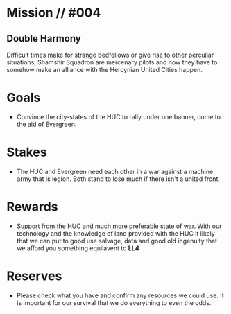# Mission // #004
## Double Harmony

Difficult times make for strange bedfellows or give rise to other perculiar situations, Shamshir Squadron are mercenary pilots and now they have to somehow make an alliance with the Hercynian United Cities 
happen.

# Goals
- Convince the city-states of the HUC to rally under one banner, come to the aid of Evergreen.

# Stakes
-  The HUC and Evergreen need each other in a war against a machine army that is legion. Both stand to lose much if there isn't a united front.

# Rewards
- Support from the HUC and much more preferable state of war. With our technology and the knowledge of land provided with the HUC it likely that we can put to good use salvage, data and good old ingenuity that we afford
you something equilavent to **LL4** 

# Reserves
- Please check what you have and confirm any resources we could use. It is important for our survival that we do everything to even the odds.
